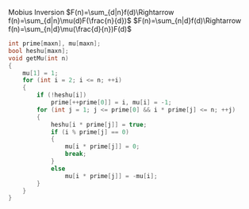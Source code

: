 Mobius Inversion
$F(n)=\sum_{d|n}f(d)\Rightarrow f(n)=\sum_{d|n}\mu(d)F(\frac{n}{d})$
$F(n)=\sum_{n|d}f(d)\Rightarrow f(n)=\sum_{n|d}\mu(\frac{d}{n})F(d)$
```cpp
int prime[maxn], mu[maxn];
bool heshu[maxn];
void getMu(int n)
{
    mu[1] = 1;
    for (int i = 2; i <= n; ++i)
    {
        if (!heshu[i])
            prime[++prime[0]] = i, mu[i] = -1;
        for (int j = 1; j <= prime[0] && i * prime[j] <= n; ++j)
        {
            heshu[i * prime[j]] = true;
            if (i % prime[j] == 0)
            {
                mu[i * prime[j]] = 0;
                break;
            }
            else
                mu[i * prime[j]] = -mu[i];
        }
    }
}
```